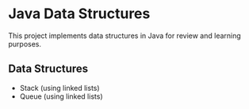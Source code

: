 # Java Data Structures
This project implements data structures in Java for review and learning purposes.

## Data Structures
- Stack (using linked lists)
- Queue (using linked lists)